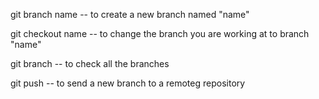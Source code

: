 git branch   name   -- to create a new branch named "name"

git checkout name   -- to change the branch you are working at to branch "name"

git branch          -- to check all the branches

git push            -- to send a new branch to a remoteg repository

